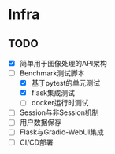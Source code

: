 # Infra


## TODO
- [x] 简单用于图像处理的API架构
- [ ] Benchmark测试脚本
  - [x] 基于pytest的单元测试
  - [x] flask集成测试
  - [ ] docker运行时测试
- [ ] Session与非Session机制
- [ ] 用户数据保存
- [ ] Flask与Gradio-WebUI集成
- [ ] CI/CD部署